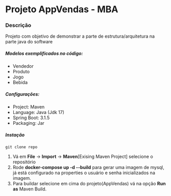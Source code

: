 # Projeto AppVendas - MBA

### Descrição
Projeto com objetivo de demonstrar a parte de estrutura/arquitetura na parte java do software


##### Modelos exemplificados no código:
- Vendedor
- Produto
- Jogo
- Bebida


##### Configurações:
- Project: Maven
- Language: Java (Jdk 17)
- Spring Boot: 3.1.5
- Packaging: Jar


##### Instação
```
git clone repo
```

1. Vá em <strong>File</strong> -> <strong>Import</strong> -> <strong>Maven</strong>[Exising Maven Project] selecione o repositório
2. Rode <strong>docker-compose up -d --build</strong> para gerar uma imagem de mysql, já está configurado na properties o usuário e senha inicializados na imagem.
3. Para buildar selecione em cima do projeto(AppVendas) vá na opção <strong>Run as</strong> Maven Build.